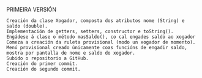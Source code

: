 PRIMEIRA VERSIÓN 
	
	Creación da clase Xogador, composta dos atributos nome (String) e saldo (double).
	Implementación de getters, setters, constructor e toString().
	Engádese á clase o método masSaldo(), co cal engades saldo ao xogador
	Comeza a creación da ruleta provisional (modo un xogador de momento).
	Menú provisional creado únicamente coas funcións de engadir saldo, mostra por pantalla de nome e saldo do xogador.
	Subido o repositorio a GitHub.
	Creación do primer commit.
	Creación do segundo commit.
